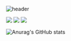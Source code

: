 ![header](https://capsule-render.vercel.app/api?type=waving&color=auto&text=key4ss)

<img src="https://img.shields.io/badge/JavaScript-F7DF1E?style=flat-square&logo=JavaScript&logoColor=white"/></a>
<img src="https://img.shields.io/badge/Oracle-F80000?style=flat-square&logo=Oracle&logoColor=white"/></a>
<img src="https://img.shields.io/badge/HTML5-E34F26?style=flat-square&logo=HTML5&logoColor=white"/></a>

![Anurag's GitHub stats](https://github-readme-stats.vercel.app/api?username=key4ss&show_icons=true&theme=swift)
